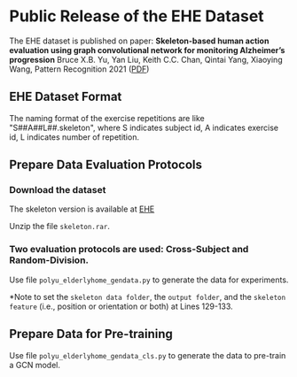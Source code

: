 # Public Release of the EHE Dataset
The EHE dataset is published on paper:
**Skeleton-based human action evaluation using graph convolutional network for monitoring Alzheimer’s progression**
Bruce X.B. Yu, Yan Liu, Keith C.C. Chan, Qintai Yang, Xiaoying Wang, Pattern Recognition 2021 ([PDF](https://www.sciencedirect.com/science/article/pii/S003132032100282X))

## EHE Dataset Format
The naming format of the exercise repetitions are like "S##A##L##.skeleton", where S indicates subject id, A indicates exercise id, L indicates number of repetition.

## Prepare Data Evaluation Protocols
### Download the dataset
The skeleton version is available at [EHE](https://github.com/bruceyo/egcnplusplus/blob/main/EHE_dataset/skeleton.rar)

Unzip the file ```skeleton.rar```.

### Two evaluation protocols are used: Cross-Subject and Random-Division.
Use file ```polyu_elderlyhome_gendata.py``` to generate the data for experiments.

*Note to set the ```skeleton data folder```, the ```output folder```, and the ```skeleton feature``` (i.e., position or orientation or both) at Lines 129-133.

## Prepare Data for Pre-training
Use file ```polyu_elderlyhome_gendata_cls.py``` to generate the data to pre-train a GCN model.
